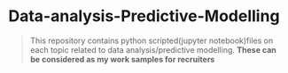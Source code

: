 # Data-analysis-Predictive-Modelling
> This repository contains python scripted(jupyter notebook)files on each topic related to data analysis/predictive modelling.
**These can be considered as my work samples for recruiters**
